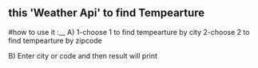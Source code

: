 ## this 'Weather Api' to find Tempearture
#how to use it :__
A)
 1-choose 1 to find tempearture by city
 2-choose 2 to find tempearture by zipcode
 
B)
  Enter city or code and then result will print